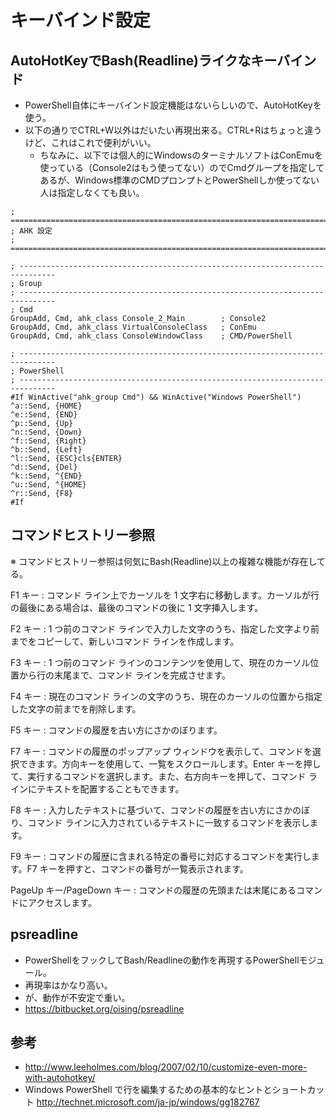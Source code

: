 ﻿# キーバインド設定

## AutoHotKeyでBash(Readline)ライクなキーバインド

- PowerShell自体にキーバインド設定機能はないらしいので、AutoHotKeyを使う。
- 以下の通りでCTRL+W以外はだいたい再現出来る。CTRL+Rはちょっと違うけど、これはこれで便利がいい。
  - ちなみに、以下では個人的にWindowsのターミナルソフトはConEmuを使っている（Console2はもう使ってない）のでCmdグループを指定してあるが、Windows標準のCMDプロンプトとPowerShellしか使ってない人は指定しなくても良い。

```autohotkey
; ==============================================================================
; AHK 設定
; ==============================================================================

; ------------------------------------------------------------------------------
; Group
; ------------------------------------------------------------------------------
; Cmd
GroupAdd, Cmd, ahk_class Console_2_Main        ; Console2
GroupAdd, Cmd, ahk_class VirtualConsoleClass   ; ConEmu
GroupAdd, Cmd, ahk_class ConsoleWindowClass    ; CMD/PowerShell

; ------------------------------------------------------------------------------
; PowerShell
; ------------------------------------------------------------------------------
#If WinActive("ahk_group Cmd") && WinActive("Windows PowerShell")
^a::Send, {HOME}
^e::Send, {END}
^p::Send, {Up}
^n::Send, {Down}
^f::Send, {Right}
^b::Send, {Left}
^l::Send, {ESC}cls{ENTER}
^d::Send, {Del}
^k::Send, ^{END}
^u::Send, ^{HOME}
^r::Send, {F8}
#If
```

## コマンドヒストリー参照
※ コマンドヒストリー参照は何気にBash(Readline)以上の複雑な機能が存在してる。

F1 キー
: コマンド ライン上でカーソルを 1 文字右に移動します。カーソルが行の最後にある場合は、最後のコマンドの後に 1 文字挿入します。

F2 キー
: 1 つ前のコマンド ラインで入力した文字のうち、指定した文字より前までをコピーして、新しいコマンド ラインを作成します。

F3 キー
: 1 つ前のコマンド ラインのコンテンツを使用して、現在のカーソル位置から行の末尾まで、コマンド ラインを完成させます。

F4 キー
: 現在のコマンド ラインの文字のうち、現在のカーソルの位置から指定した文字の前までを削除します。

F5 キー
: コマンドの履歴を古い方にさかのぼります。

F7 キー
: コマンドの履歴のポップアップ ウィンドウを表示して、コマンドを選択できます。方向キーを使用して、一覧をスクロールします。Enter キーを押して、実行するコマンドを選択します。また、右方向キーを押して、コマンド ラインにテキストを配置することもできます。

F8 キー
: 入力したテキストに基づいて、コマンドの履歴を古い方にさかのぼり、コマンド ラインに入力されているテキストに一致するコマンドを表示します。

F9 キー
: コマンドの履歴に含まれる特定の番号に対応するコマンドを実行します。F7 キーを押すと、コマンドの番号が一覧表示されます。

PageUp キー/PageDown キー
: コマンドの履歴の先頭または末尾にあるコマンドにアクセスします。

## psreadline

- PowerShellをフックしてBash/Readlineの動作を再現するPowerShellモジュール。
- 再現率はかなり高い。
- が、動作が不安定で重い。
- https://bitbucket.org/oising/psreadline

## 参考

- http://www.leeholmes.com/blog/2007/02/10/customize-even-more-with-autohotkey/
- Windows PowerShell で行を編集するための基本的なヒントとショートカット http://technet.microsoft.com/ja-jp/windows/gg182767
